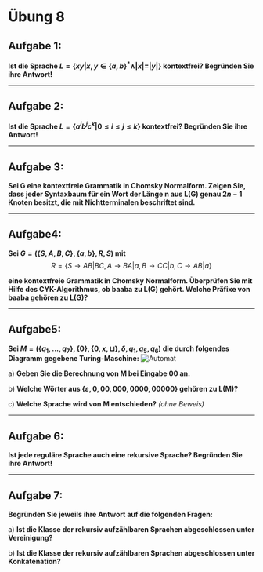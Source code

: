 # Übung 8
## Aufgabe 1:
**Ist die Sprache $L=\{xy | x,y \in \{a,b\}^* \land |x|=|y|\}$ kontextfrei? Begründen Sie ihre Antwort!**

---
## Aufgabe 2:
**Ist die Sprache $L=\{a^ib^jc^k | 0 \leq i \leq j \leq k \}$  kontextfrei? Begründen Sie ihre Antwort!**

---
## Aufgabe 3:
**Sei G eine kontextfreie Grammatik in Chomsky Normalform. Zeigen Sie, dass jeder Syntaxbaum für ein Wort der Länge n aus L(G) genau $2n-1$ Knoten besitzt, die mit Nichtterminalen beschriftet sind.**

---
## Aufgabe4:
**Sei $G=(\{S,A,B,C\},\{a,b\},R,S)$ mit**
$$R=\{S \rightarrow AB | BC, A \rightarrow BA | a, B \rightarrow CC | b, C \rightarrow AB | a\}$$

**eine kontextfreie Grammatik in Chomsky Normalform. Überprüfen Sie mit Hilfe des CYK-Algorithmus, ob baaba zu L(G) gehört. Welche Präfixe von baaba gehören zu L(G)?**

---
## Aufgabe5:
**Sei $M=(\{q_1,...,q_7\},\{0\},\{0,x,\sqcup \},\delta,q_1,q_5,q_6)$ die durch folgendes Diagramm gegebene Turing-Maschine:**
![Automat](Automat.png)

 a) **Geben Sie die Berechnung von M bei Eingabe 00 an.**

 b) **Welche Wörter aus $\{\varepsilon, 0, 00, 000, 0000, 00000\}$ gehören zu L(M)?**

 c) **Welche Sprache wird von M entschieden?** *(ohne Beweis)*

---
## Aufgabe 6:
**Ist jede reguläre Sprache auch eine rekursive Sprache? Begründen Sie ihre Antwort!**

---
## Aufgabe 7:
**Begründen Sie jeweils ihre Antwort auf die folgenden Fragen:**

 a) **Ist die Klasse der rekursiv aufzählbaren Sprachen abgeschlossen unter Vereinigung?**

 b) **Ist die Klasse der rekursiv aufzählbaren Sprachen abgeschlossen unter Konkatenation?**
